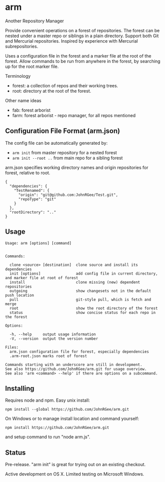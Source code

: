 # arm

Another Repository Manager

Provide convenient operations on a forest of repositories. The forest can be nested under a master repo or siblings in a plain directory. Support both Git and Mercurial repositories. Inspired by experience with Mercurial subrepositories.

Uses a configuration file in the forest and a marker file at the root of the forest. Allow commands to be run from anywhere in the forest, by searching up for the root marker file.

Terminology
* forest: a collection of repos and their working trees.
* root: directory at the root of the forest.

Other name ideas
* fab: forest arborist
* farm: forest arborist - repo manager, for all repos mentioned

## Configuration File Format (arm.json)

The config file can be automatically generated by:
* `arm init` from master repository for a nested forest
* `arm init --root ..` from main repo for a sibling forest

arm.json specifies working directory names and origin repositories for forest, relative to root.

    {
      "dependencies": {
        "TestRenamed": {
          "origin": "git@github.com:JohnRGee/Test.git",
          "repoType": "git"
        }
      },
      "rootDirectory": ".."
    }

## Usage

    Usage: arm [options] [command]


    Commands:

      clone <source> [destination]  clone source and install its dependencies
      init [options]                add config file in current directory, and marker file at root of forest
      install                       clone missing (new) dependent repositories
      outgoing                      show changesets not in the default push location
      pull                          git-style pull, which is fetch and merge
      root                          show the root directory of the forest
      status                        show concise status for each repo in the forest

    Options:

      -h, --help     output usage information
      -V, --version  output the version number

    Files:
      arm.json configuration file for forest, especially dependencies
      .arm-root.json marks root of forest

    Commands starting with an underscore are still in development.
    See also https://github.com/JohnRGee/arm.git for usage overview.
    See also 'arm <command> --help' if there are options on a subcommand.

## Installing

Requires node and npm. Easy unix install:

    npm install --global https://github.com/JohnRGee/arm.git

On Windows or to manage install location and command yourself:

    npm install https://github.com/JohnRGee/arm.git

and setup command to run "node <installFolder>arm.js".

## Status

Pre-release. "arm init" is great for trying out on an existing checkout.

Active development on OS X. Limited testing on Microsoft Windows.
